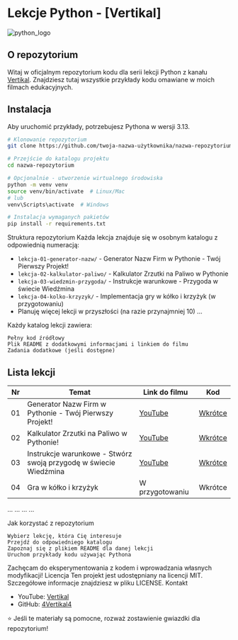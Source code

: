 # Lekcje Python - [Vertikal]

![python_logo](https://github.com/user-attachments/assets/6daeb98d-ea40-4f94-956f-8b03db9aac0d)

## O repozytorium

Witaj w oficjalnym repozytorium kodu dla serii lekcji Python z kanału [Vertikal]([link_do_kanału](https://www.youtube.com/@vertikal537/featured)). Znajdziesz tutaj wszystkie przykłady kodu omawiane w moich filmach edukacyjnych.

## Instalacja

Aby uruchomić przykłady, potrzebujesz Pythona w wersji 3.13.

```bash
# Klonowanie repozytorium
git clone https://github.com/twoja-nazwa-użytkownika/nazwa-repozytorium.git

# Przejście do katalogu projektu
cd nazwa-repozytorium

# Opcjonalnie - utworzenie wirtualnego środowiska
python -m venv venv
source venv/bin/activate  # Linux/Mac
# lub
venv\Scripts\activate  # Windows

# Instalacja wymaganych pakietów
pip install -r requirements.txt
```

Struktura repozytorium
Każda lekcja znajduje się w osobnym katalogu z odpowiednią numeracją:

- `lekcja-01-generator-nazw/` - Generator Nazw Firm w Pythonie - Twój Pierwszy Projekt!
- `lekcja-02-kalkulator-paliwo/` - Kalkulator Zrzutki na Paliwo w Pythonie
- `lekcja-03-wiedzmin-przygoda/` - Instrukcje warunkowe - Przygoda w świecie Wiedźmina
- `lekcja-04-kolko-krzyzyk/` - Implementacja gry w kółko i krzyżyk (w przygotowaniu)
- Planuję więcej lekcji w przyszłości (na razie przynajmniej 10)
    ...

Każdy katalog lekcji zawiera:

    Pełny kod źródłowy
    Plik README z dodatkowymi informacjami i linkiem do filmu
    Zadania dodatkowe (jeśli dostępne)

## Lista lekcji

| Nr | Temat | Link do filmu | Kod |
|----|-------|---------------|-----|
| 01 | Generator Nazw Firm w Pythonie - Twój Pierwszy Projekt! | [YouTube](https://youtu.be/Xhax22aEEgQ) | [Wkrótce](#) |
| 02 | Kalkulator Zrzutki na Paliwo w Pythonie! | [YouTube](https://youtu.be/kVExIJ3WLfI) | [Wkrótce](#) |
| 03 | Instrukcje warunkowe - Stwórz swoją przygodę w świecie Wiedźmina | [YouTube](https://youtu.be/8CEfPKXmxHA) | [Wkrótce](#) |
| 04 | Gra w kółko i krzyżyk | W przygotowaniu | Wkrótce |

...	...	...	...

Jak korzystać z repozytorium

    Wybierz lekcję, która Cię interesuje
    Przejdź do odpowiedniego katalogu
    Zapoznaj się z plikiem README dla danej lekcji
    Uruchom przykłady kodu używając Pythona

Zachęcam do eksperymentowania z kodem i wprowadzania własnych modyfikacji!
Licencja
Ten projekt jest udostępniany na licencji MIT. Szczegółowe informacje znajdziesz w pliku LICENSE.
Kontakt

- YouTube: [Vertikal](https://www.youtube.com/@vertikal537/featured)
- GitHub: [4Vertikal4](https://github.com/4Vertikal4)

⭐ Jeśli te materiały są pomocne, rozważ zostawienie gwiazdki dla repozytorium!

